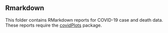 ## Rmarkdown

This folder contains RMarkdown reports for COVID-19 case and death data.
These reports require the [covidPlots](../lib/covidPlots/DESCRIPTION) package.